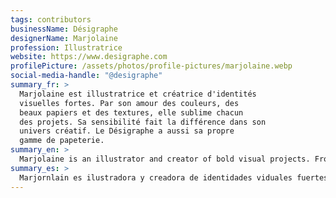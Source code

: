 ```yaml
---
tags: contributors
businessName: Désigraphe
designerName: Marjolaine
profession: Illustratrice
website: https://www.desigraphe.com
profilePicture: /assets/photos/profile-pictures/marjolaine.webp
social-media-handle: "@desigraphe"
summary_fr: >
  Marjolaine est illustratrice et créatrice d'identités
  visuelles fortes. Par son amour des couleurs, des
  beaux papiers et des textures, elle sublime chacun
  des projets. Sa sensibilité fait la différence dans son
  univers créatif. Le Désigraphe a aussi sa propre
  gamme de papeterie.
summary_en: >
  Marjolaine is an illustrator and creator of bold visual projects. From her love of colors and refined textures, she gives her work delicate attention. Her sensitivity to creative style makes her standout from the crowd. Le Désigraphe also has its own range of stationary.
summary_es: >
  Marjornlain es ilustradora y creadora de identidades viduales fuertes. Gracias a su amor por los colores y las texturas, ella es capaz de sublimar cada uno de sus proyectos. Su sensibilidad hace la diferencia en su universo creativo. Le désigraphe tiene también su propia gama de diseños de papelería.
---
```

